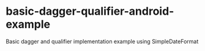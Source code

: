 # basic-dagger-qualifier-android-example
Basic dagger and qualifier implementation example using SimpleDateFormat
